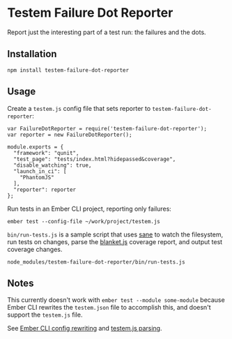 # Testem Failure Dot Reporter

Report just the interesting part of a test run: the failures and the dots.

## Installation

    npm install testem-failure-dot-reporter

## Usage

Create a `testem.js` config file that sets reporter to `testem-failure-dot-reporter`:

````
var FailureDotReporter = require('testem-failure-dot-reporter');
var reporter = new FailureDotReporter();

module.exports = {
  "framework": "qunit",
  "test_page": "tests/index.html?hidepassed&coverage",
  "disable_watching": true,
  "launch_in_ci": [
    "PhantomJS"
  ],
  "reporter": reporter
};
````

Run tests in an Ember CLI project, reporting only failures:

    ember test --config-file ~/work/project/testem.js

`bin/run-tests.js` is a sample script that uses
[sane](https://www.npmjs.com/package/sane) to watch the filesystem,
run tests on changes, parse the [blanket.js](http://blanketjs.org/) coverage
report, and output test coverage changes.

    node_modules/testem-failure-dot-reporter/bin/run-tests.js

## Notes

This currently doesn't work with `ember test --module some-module` because Ember CLI
rewrites the `testem.json` file to accomplish this, and doesn't support the
`testem.js` file.

See [Ember CLI config rewriting](https://github.com/ember-cli/ember-cli/blob/f4844e674d35a3651693954fc9baf0dbb03cc22f/lib/commands/test.js#L51)
and [testem.js parsing](https://github.com/airportyh/testem/blob/aa6e9767ca81ae031095779c733882ba42184f42/lib/config.js#L86).
